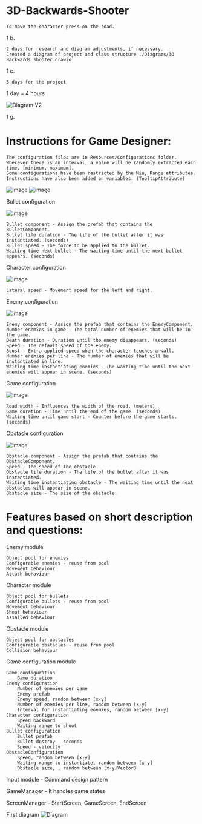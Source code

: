 # 3D-Backwards-Shooter
    To move the character press on the road.

1 b.

    2 days for research and diagram adjustments, if necessary.
    Created a diagram of project and class structure ./Diagrams/3D Backwards shooter.drawio

1 c.

    5 days for the project

1 day = 4 hours

![Diagram V2](https://user-images.githubusercontent.com/37576450/115917848-6c514780-a47f-11eb-84b7-f2dbe6d2566e.png)

1 g. 
# Instructions for Game Designer:

    The configuration files are in Resources/Configurations folder. 
    Wherever there is an interval, a value will be randomly extracted each time. [minimum, maximum]. 
    Some configurations have been restricted by the Min, Range attributes.
    Instructions have also been added on variables. (TooltipAttribute)
![image](https://user-images.githubusercontent.com/37576450/115886994-25049000-a45a-11eb-93b0-271c39b83f7a.png)
![image](https://user-images.githubusercontent.com/37576450/115911948-68212c00-a477-11eb-94b6-2827ac73079e.png)

Bullet configuration 

![image](https://user-images.githubusercontent.com/37576450/115887868-06eb5f80-a45b-11eb-8095-9e1761971122.png)

    Bullet component - Assign the prefab that contains the BulletComponent.
    Bullet life duration - The life of the bullet after it was instantiated. (seconds)
    Bullet speed - The force to be applied to the bullet.
    Waiting time next bullet - The waiting time until the next bullet appears. (seconds)
Character configuration 

![image](https://user-images.githubusercontent.com/37576450/115887995-1f5b7a00-a45b-11eb-8a84-71fba3776f52.png)

    Lateral speed - Movement speed for the left and right.
Enemy configuration

![image](https://user-images.githubusercontent.com/37576450/115888053-2a160f00-a45b-11eb-825c-eb9ce95627ca.png)

    Enemy component - Assign the prefab that contains the EnemyComponent.
    Number enemies in game - The total number of enemies that will be in the game.
    Death duration - Duration until the enemy disappears. (seconds)
    Speed - The default speed of the enemy.
    Boost - Extra applied speed when the character touches a wall.
    Number enemies per line - The number of enemies that will be instantiated in line.
    Waiting time instantiating enemies - The waiting time until the next enemies will appear in scene. (seconds)
    
Game configuration

![image](https://user-images.githubusercontent.com/37576450/115888300-706b6e00-a45b-11eb-9b1d-b372ab766a55.png)

    Road width - Influences the width of the road. (meters)
    Game duration - Time until the end of the game. (seconds)
    Waiting time until game start - Counter before the game starts. (seconds)
    
Obstacle configuration

![image](https://user-images.githubusercontent.com/37576450/115888382-8842f200-a45b-11eb-95ed-cf71be455b55.png)

    Obstacle component - Assign the prefab that contains the ObstacleComponent.
    Speed - The speed of the obstacle.
    Obstacle life duration - The life of the bullet after it was instantiated.
    Waiting time instantiating obstacle - The waiting time until the next obstacles will appear in scene.
    Obstacle size - The size of the obstacle.


# Features based on short description and questions:

Enemy module

    Object pool for enemies
    Configurable enemies - reuse from pool
    Movement behaviour
    Attach behaviour

Character module

    Object pool for bullets
    Configurable bullets - reuse from pool
    Movement behaviour
    Shoot behaviour
    Assailed behaviour

Obstacle module

    Object pool for obstacles
    Configurable obstacles - reuse from pool
    Collision behaviour

Game configuration module

    Game configuration
        Game duration
    Enemy configuration
        Number of enemies per game
        Enemy prefab
        Enemy speed, random between [x-y]
        Number of enemies per line, random between [x-y]
        Interval for instantiating enemies, random between [x-y]
    Character configuration
        Speed backward
        Waiting range to shoot
    Bullet configuration
        Bullet prefab
        Bullet destroy - seconds
        Speed - velocity
    ObstacleConfiguration
        Speed, random between [x-y]
        Waiting range to instantiate, random between [x-y]
        Obstacle size, , random between [x-y]Vector3

Input module - Command design pattern

GameManager - It handles game states

ScreenManager - StartScreen, GameScreen, EndScreen

First diagram
![Diagram](https://user-images.githubusercontent.com/37576450/115350810-3cbfe800-a1be-11eb-850e-db2fcf910eb2.png)

